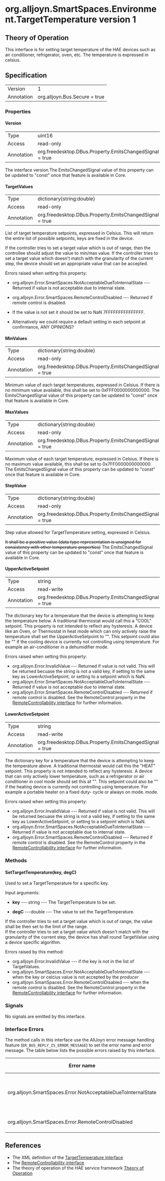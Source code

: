 # org.alljoyn.SmartSpaces.Environment.TargetTemperature version 1

## Theory of Operation
This interface is for setting target temperature of the HAE devices such as air
conditioner, refrigerator, oven, etc. The temperature is expressed in celsius.

## Specification

|            |                                                                |
|------------|----------------------------------------------------------------|
| Version    | 1                                                              |
| Annotation | org.alljoyn.Bus.Secure = true                                  |

### Properties

#### Version

|            |                                                                |
|------------|----------------------------------------------------------------|
| Type       | uint16                                                         |
| Access     | read-only                                                      |
| Annotation | org.freedesktop.DBus.Property.EmitsChangedSignal = true        |

The interface version.The EmitsChangedSignal value of this property can be 
updated to "const" once that feature is available in Core.


#### TargetValues

|            |                                                                |
|------------|----------------------------------------------------------------|
| Type       | dictionary{string:double}                                      |
| Access     | read-only                                                      |
| Annotation | org.freedesktop.DBus.Property.EmitsChangedSignal = true        |

List of target temperature setpoints, expressed in Celsius.  This will return 
the entire list of possible setpoints, keys are fixed in the device.

If the controller tries to set a target value which is out of range, then
the controllee should adjust the value to min/max value. If the controller
tries to set a target value which doesn't match with the granularity of
the current step, the device should set an appropriate value that can be
accepted.

Errors raised when setting this property:

  * org.alljoyn.Error.SmartSpaces.NotAcceptableDueToInternalState --- Returned
  if value is not acceptable due to internal state.
  * org.alljoyn.Error.SmartSpaces.RemoteControlDisabled --- Returned if remote
  control is disabled.

* If the value is not set it should be set to NaN 7FFFFFFFFFFFFFFF.
* Alternatively we could require a default setting in each setpoint at confirmance,
ANY OPINIONS?
 

#### MinValues

|            |                                                                |
|------------|----------------------------------------------------------------|
| Type       | dictionary{string:double}                                      |
| Access     | read-only                                                      |
| Annotation | org.freedesktop.DBus.Property.EmitsChangedSignal = true        |

Minimum value of each target temperatures, expressed in Celsius.  If there is no 
minimum value available, this shall be set to 0xFFF0000000000000.
The EmitsChangedSignal value of this property can be updated to "const" once 
that feature is available in Core.

#### MaxValues

|            |                                                                |
|------------|----------------------------------------------------------------|
| Type       | dictionary{string:double}                                      |
| Access     | read-only                                                      |
| Annotation | org.freedesktop.DBus.Property.EmitsChangedSignal = true        |

Maximum value of each target temperature, expressed in Celsius.
If there is no maximum value available, this shall be set to 0x7FF0000000000000.
The EmitsChangedSignal value of this property can be updated to "const" once 
that feature is available in Core.


#### StepValue

|            |                                                                |
|------------|----------------------------------------------------------------|
| Type       | dictionary{string:double}                                                         |
| Access     | read-only                                                      |
| Annotation | org.freedesktop.DBus.Property.EmitsChangedSignal = true        |

Step value allowed for TargetTemperature setting, expressed in Celsius.

~~It shall be a positive value (data type representation is unsigned for
consistency with other temperature properties)~~
The EmitsChangedSignal value of this property can be updated to "const" once 
that feature is available in Core.


#### UpperActiveSetpoint
|            |                                                                |
|------------|----------------------------------------------------------------|
| Type       | string                                                         |
| Access     | read-write                                                     |
| Annotation | org.freedesktop.DBus.Property.EmitsChangedSignal = true        |

The dictionary key for a temperature that the device is attempting to keep the 
temperature below.  A traditional thermostat would call this a "COOL" setpoint.
This property is not intended to reflect any hysteresis.
A device like an Oven, or Thermostat in heat mode which can only actively
raise the temperature shall set the UpperActiveSetpoint to "".
This setpoint could also be "" if the cooling device is currently not
controlling using temperature.  For example an air-conditioner in a dehumidifier
mode.

Errors raised when setting this property:

* org.alljoyn.Error.InvalidValue --- Returned if value is not valid.  This
will be returned becuase the string is not a valid key, if setting to the same 
key as LowerActiveSetpoint, or setting to a setpoint which is NaN.
* org.alljoyn.Error.SmartSpaces.NotAcceptableDueToInternalState --- Returned
if value is not acceptable due to internal state.
* org.alljoyn.Error.SmartSpaces.RemoteControlDisabled --- Returned if remote
control is disabled.   See the RemoteControl property in the 
[RemoteControllability interface](/org.alljoyn.SmartSpaces.Operation/RemoteControllability-v1) for further information.




#### LowerActiveSetpoint
|            |                                                                |
|------------|----------------------------------------------------------------|
| Type       | string                                                         |
| Access     | read-write                                                     |
| Annotation | org.freedesktop.DBus.Property.EmitsChangedSignal = true        |

The dictionary key for a temperature that the device is attempting to keep the 
temperature above.  A traditional thermostat would call this the "HEAT" setpoint.
This property is not intended to reflect any hysteresis.
A device that can only actively lower temperature, such as a refrigerator or 
air conditioner in cool mode should set this at "".
This setpoint could also be "" if the heating device is currently not 
controlling using temperature.  For example a portable heater on a fixed duty-
cycle or always on mode. 
mode.

Errors raised when setting this property:

* org.alljoyn.Error.InvalidValue --- Returned if value is not valid.  This
will be returned becuase the string is not a valid key, if setting to the same 
key as LowerActiveSetpoint, or setting to a setpoint which is NaN.
* org.alljoyn.Error.SmartSpaces.NotAcceptableDueToInternalState --- Returned
if value is not acceptable due to internal state.
* org.alljoyn.Error.SmartSpaces.RemoteControlDisabled --- Returned if remote
control is disabled.   See the RemoteControl property in the 
[RemoteControllability interface](/org.alljoyn.SmartSpaces.Operation/RemoteControllability-v1) for further information.

### Methods

#### SetTargetTemperature(key, degC)

Used to set a TargetTemperature for a specific key.

Input arguments:

* **key** --- string --- The TargetTemperature to be set.

* **degC**  ---double --- The value to set the TargetTemperature.


If the controller tries to set a target value which is out of range, the value 
shall be then set to the limit of the range.  
If the controller tries to set a target value which doesn't match with the 
granularity of the current step, the device has shall round TargetValue using a
device specific algorithm.


Errors raised by this method:
* org.alljoyn.Error.InvalidValue --- if the key is not in the list of TargetValues.
* org.alljoyn.SmartSpaces.Error.NotAcceptableDueToInternalState --- when the
key or celcius value is not accepted by the _producer_
* org.alljoyn.SmartSpaces.Error.RemoteControlDisabled --- when the remote
control is disabled.   See the RemoteControl property in the 
[RemoteControllability interface](/org.alljoyn.SmartSpaces.Operation/RemoteControllability-v1) for further information.



### Signals

No signals are emitted by this interface.

### Interface Errors

The method calls in this interface use the AllJoyn error message handling
feature (`ER_BUS_REPLY_IS_ERROR_MESSAGE`) to set the error name and error
message. The table below lists the possible errors raised by this interface.

| Error name                                                    | Error message                                      |
|---------------------------------------------------------------|----------------------------------------------------|
| org.alljoyn.SmartSpaces.Error.NotAcceptableDueToInternalState | The value is not acceptable due to internal state  |
| org.alljoyn.SmartSpaces.Error.RemoteControlDisabled           | Remote control disabled                            |

## References

* The XML definition of the [TargetTemperature interface](TargetTemperature-v1.xml)
* The [RemoteControllability interface](/org.alljoyn.SmartSpaces.Operation/RemoteControllability-v1)
* The theory of operation of the HAE service framework [Theory of Operation](/org.alljoyn.SmartSpaces/theory-of-operation-v1)


